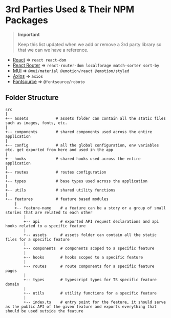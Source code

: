 # 3rd Parties Used & Their NPM Packages
> **Important**
>
> Keep this list updated when we add or remove a 3rd party library so that we can we have a reference.
- [React](https://reactjs.org/docs/getting-started.html) => `react react-dom`
- [React Router](https://reactrouter.com/web/guides/quick-start) => `react-router-dom localforage match-sorter sort-by`
- [MUI](https://mui.com/material-ui/getting-started/) => `@mui/material @emotion/react @emotion/styled`
- [Axios](https://axios-http.com/docs/intro) => `axios`
- [Fontsource](https://fontsource.org/docs/getting-started) => `@fontsource/roboto`

## Folder Structure
```
src
|
+-- assets            # assets folder can contain all the static files such as images, fonts, etc.
|
+-- components        # shared components used across the entire application
|
+-- config            # all the global configuration, env variables etc. get exported from here and used in the app
|
+-- hooks             # shared hooks used across the entire application
|
+-- routes            # routes configuration
|
+-- types             # base types used across the application
|
+-- utils             # shared utility functions
|
+-- features          # feature based modules
    |
    +-- feature-name    # a feature can be a story or a group of small stories that are related to each other
        |
        +-- api         # exported API request declarations and api hooks related to a specific feature
        |
        +-- assets      # assets folder can contain all the static files for a specific feature
        |
        +-- components  # components scoped to a specific feature
        |
        +-- hooks       # hooks scoped to a specific feature
        |
        +-- routes      # route components for a specific feature pages
        |
        +-- types       # typescript types for TS specific feature domain
        |
        +-- utils       # utility functions for a specific feature
        |
        +-- index.ts    # entry point for the feature, it should serve as the public API of the given feature and exports everything that should be used outside the feature
```